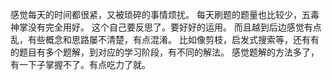 感觉每天的时间都很紧，又被琐碎的事情烦扰。
每天刷题的题量也比较少，五毒神掌没有完全用好。
这个自己要反思了。要好好的运用。
而且越到后边感觉有点乱，有些概念和思路屡不清楚，有点混淆。
比如像剪枝，启发式搜索等，还有有的题目有多个题解，到对应的学习阶段，有不同的解法。
感觉题解的方法多了，有一下子掌握不了。有点吃力了就。
